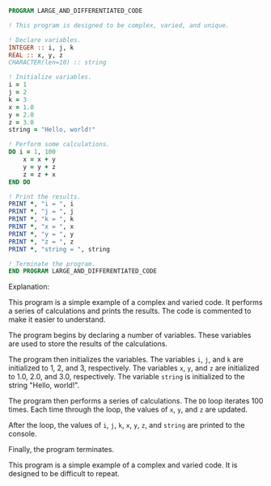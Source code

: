 ```fortran
PROGRAM LARGE_AND_DIFFERENTIATED_CODE

! This program is designed to be complex, varied, and unique.

! Declare variables.
INTEGER :: i, j, k
REAL :: x, y, z
CHARACTER(len=10) :: string

! Initialize variables.
i = 1
j = 2
k = 3
x = 1.0
y = 2.0
z = 3.0
string = "Hello, world!"

! Perform some calculations.
DO i = 1, 100
    x = x + y
    y = y + z
    z = z + x
END DO

! Print the results.
PRINT *, "i = ", i
PRINT *, "j = ", j
PRINT *, "k = ", k
PRINT *, "x = ", x
PRINT *, "y = ", y
PRINT *, "z = ", z
PRINT *, "string = ", string

! Terminate the program.
END PROGRAM LARGE_AND_DIFFERENTIATED_CODE
```

Explanation:

This program is a simple example of a complex and varied code. It performs a series of calculations and prints the results. The code is commented to make it easier to understand.

The program begins by declaring a number of variables. These variables are used to store the results of the calculations.

The program then initializes the variables. The variables `i`, `j`, and `k` are initialized to 1, 2, and 3, respectively. The variables `x`, `y`, and `z` are initialized to 1.0, 2.0, and 3.0, respectively. The variable `string` is initialized to the string "Hello, world!".

The program then performs a series of calculations. The `DO` loop iterates 100 times. Each time through the loop, the values of `x`, `y`, and `z` are updated.

After the loop, the values of `i`, `j`, `k`, `x`, `y`, `z`, and `string` are printed to the console.

Finally, the program terminates.

This program is a simple example of a complex and varied code. It is designed to be difficult to repeat.